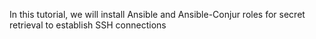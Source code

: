In this tutorial, we will install Ansible and Ansible-Conjur roles for secret retrieval to establish SSH connections

